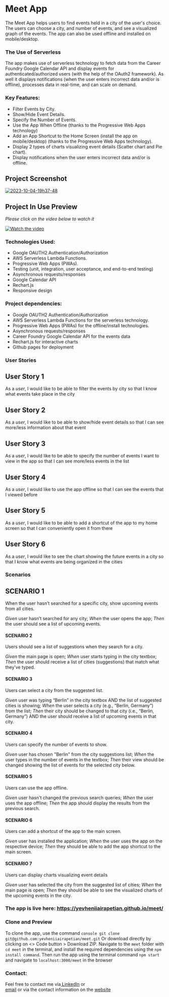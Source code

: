 # Meet App
The Meet App helps users to find events held in a city of the user's choice. The users can choose a city, and number of events, and see a visualized graph of the events. The app can also be used offline and installed on mobile/desktop.

### The Use of Serverless
The app makes use of serverless technology to fetch data from the Career Foundry Google Calendar API and display events for authenticated/authorized users (with the help of the OAuth2 framework). As well it displays notifications (when the user enters incorrect data and/or is offline), processes data in real-time, and can scale on demand.

### Key Features:
- Filter Events by City.
- Show/Hide Event Details.
- Specify the Number of Events.
- Use the App When Offline (thanks to the Progressive Web Apps technology)
- Add an App Shortcut to the Home Screen (install the app on mobile/desktop) (thanks to the Progressive Web Apps technology).
- Display 2 types of charts visualizing event details (Scatter chart and Pie chart).
- Display notifications when the user enters incorrect data and/or is offline.

## Project Screenshot
<a href="https://ibb.co/xfB2HKk"><img src="https://i.ibb.co/SdM6rDj/2023-10-04-19h37-48.png" alt="2023-10-04-19h37-48" border="0"></a>   
## Project In Use Preview
_Please click on the video below to watch it_   

[![Watch the video](https://i.ibb.co/SdM6rDj/2023-10-04-19h37-48.png)](https://streamable.com/8sxcyd)

### Technologies Used:
- Google OAUTH2 Authentication/Authorization
- AWS Serverless Lambda Functions.
- Progressive Web Apps (PWAs).
- Testing (unit, integration, user acceptance, and end-to-end testing)
- Asynchronous requests/responses
- Google Calendar API
- Rechart.js
- Responsive design

### Project dependencies:
- Google OAUTH2 Authentication/Authorization
- AWS Serverless Lambda Functions for the serverless technology.
- Progressive Web Apps (PWAs) for the offline/install technologies.
- Asynchronous requests/responses
- Career Foundry Google Calendar API for the events data
- Rechart.js for interactive charts
- Github pages for deployment

### User Stories

## User Story 1
As a _user_, I would like to be able to filter the events by city so that I know what events take place in the city
## User Story 2
As a _user_, I would like to be able to show/hide event details so that I can see more/less information about that event
## User Story 3
As a _user_, I would like to be able to specify the number of events I want to view in the app so that I can see more/less events in the list
## User Story 4
As a _user_, I would like to use the app offline so that I can see the events that I viewed before
## User Story 5
As a _user_, I would like to be able to add a shortcut of the app to my home screen so that I can conveniently open it from there
## User Story 6
As a _user_, I would like to see the chart showing the future events in a city so that I know what events are being organized in the cities

### Scenarios

## SCENARIO 1
When the user hasn’t searched for a specific city, show upcoming events from all cities.

_Given_ user hasn’t searched for any city;
_When_ the user opens the app;
_Then_ the user should see a list of upcoming events.

#### SCENARIO 2
Users should see a list of suggestions when they search for a city.

_Given_ the main page is open;
_When_ user starts typing in the city textbox;
_Then_ the user should receive a list of cities (suggestions) that match what they’ve typed.

#### SCENARIO 3
Users can select a city from the suggested list.

_Given_ user was typing “Berlin” in the city textbox AND the list of suggested cities is showing;
_When_ the user selects a city (e.g., “Berlin, Germany”) from the list;
_Then_ their city should be changed to that city (i.e., “Berlin, Germany”) AND the user should receive a list of upcoming events in that city.

#### SCENARIO 4
Users can specify the number of events to show.

_Given_ user has chosen "Berlin" from the city suggestions list;
_When_ the user types in the number of events in the textbox;
_Then_ their view should be changed showing the list of events for the selected city below.

#### SCENARIO 5
Users can use the app offline.

_Given_ user hasn't changed the previous search queries;
_When_ the user uses the app offline;
_Then_ the app should display the results from the previous search.

#### SCENARIO 6
Users can add a shortcut of the app to the main screen.

_Given_ user has installed the application;
_When_ the user uses the app on the respective device;
_Then_ they should be able to add the app shortcut to the main screen.

#### SCENARIO 7
Users can display charts visualizing event details

_Given_ user has selected the city from the suggested list of cities;
_When_ the main page is open;
_Then_ they should be able to see the visualized charts of the upcoming events in the city.

### The app is live here: https://yevheniiairapetian.github.io/meet/

### Clone and Preview
To clone the app, use the command `console git clone git@github.com:yevheniiairapetian/meet.git` Or download directly by clicking on <> Code button > Download ZIP. Navigate to the ```meet``` folder with ```cd meet``` in the terminal, and install the required dependencies using the `npm install command`. Then run the app using the terminal command ```npm start``` and navigate to ```localhost:3000/meet``` in the browser 

### Contact:
Feel free to contact me via[ LinkedIn](https://www.linkedin.com/in/yevheniiairapetian/) or  
[email](mailto:contact@yevheniiairapetian.com) or 
via the contact information on the [website](https://yevheniiairapetian.com/#/contact) 

